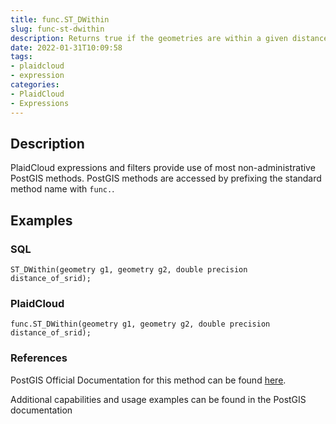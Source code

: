 ```yaml
---
title: func.ST_DWithin
slug: func-st-dwithin
description: Returns true if the geometries are within a given distance
date: 2022-01-31T10:09:58
tags:
- plaidcloud
- expression
categories:
- PlaidCloud
- Expressions
---
```



## Description


PlaidCloud expressions and filters provide use of most non-administrative PostGIS methods. PostGIS methods are accessed by prefixing the standard method name with `func.`.



## Examples


### SQL



```
ST_DWithin(geometry g1, geometry g2, double precision distance_of_srid);
```


### PlaidCloud



```
func.ST_DWithin(geometry g1, geometry g2, double precision distance_of_srid);
```


### References


PostGIS Official Documentation for this method can be found [here](https://postgis.net/docs/manual-3.1/ST_DWithin.html).



Additional capabilities and usage examples can be found in the PostGIS documentation

